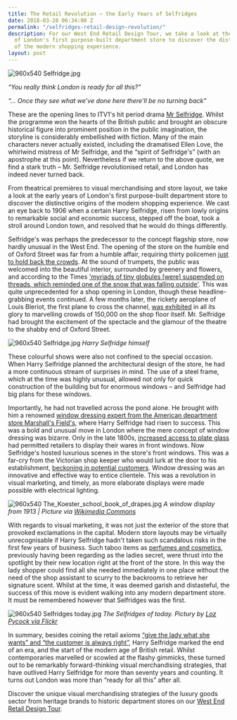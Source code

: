 ```yaml
---
title: The Retail Revolution – the Early Years of Selfridges
date: 2018-03-28 06:34:00 Z
permalink: "/selfridges-retail-design-revolution/"
description: For our West End Retail Design Tour, we take a look at the early years
  of London's first purpose-built department store to discover the distinctive origins
  of the modern shopping experience.
layout: post
---
```


![960x540 Selfridge.jpg](/uploads/960x540%20Selfridge.jpg)

*“You really think London is ready for all this?”*

*“... Once they see what we've done here there'll be no turning back”* 

These are the opening lines to ITV1's hit period drama [Mr Selfridge](https://en.wikipedia.org/wiki/Mr_Selfridge). Whilst the programme won the hearts of the British public and brought an obscure historical figure into prominent position in the public imagination, the storyline is considerably embellished with fiction. Many of the main characters never actually existed, including the dramatised Ellen Love, the whirlwind mistress of Mr Selfridge, and the “spirit of Selfridge's” (with an apostrophe at this point). Nevertheless if we return to the above quote, we find a stark truth – Mr. Selfridge revolutionised retail, and London has indeed never turned back. 

From theatrical premières to visual merchandising and store layout, we take a look at the early years of London's first purpose-built department store to discover the distinctive origins of the modern shopping experience. We cast an eye back to 1906 when a certain Harry Selfridge, risen from lowly origins to remarkable social and economic success, stepped off the boat, took a stroll around London town, and resolved that he would do things differently.

Selfridge's was perhaps the predecessor to the concept flagship store, now hardly unusual in the West End. The opening of the store on the humble end of Oxford Street was far from a humble affair, requiring thirty policemen [just to hold back the crowds](http://london-tourist-guide.s3-website-eu-west-1.amazonaws.com/What-is-the-history-of-selfridges-department-store-london.html). At the sound of trumpets, the public was welcomed into the beautiful interior, surrounded by greenery and flowers, and according to the Times ['myriads of tiny globules [were] suspended on threads, which reminded one of the snow that was falling outside'](https://www.historytoday.com/richard-cavendish/opening-selfridge%E2%80%99s-department-store). This was quite unprecedented for a shop opening in London, though these headline-grabbing events continued. A few months later, the rickety aeroplane of Louis Bleriot, the first plane to cross the channel, [was exhibited](http://news.bbc.co.uk/1/hi/england/london/8170196.stm) in all its glory to marvelling crowds of 150,000 on the shop floor itself. Mr. Selfridge had brought the excitement of the spectacle and the glamour of the theatre to the shabby end of Oxford Street. 

![960x540 Selfridge.jpg](/uploads/960x540%20Selfridge.jpg)
*Harry Selfridge himself*

These colourful shows were also not confined to the special occasion. When Harry Selfridge planned the architectural design of the store, he had a more continuous stream of surprises in mind. The use of a steel frame, which at the time was highly unusual, allowed not only for quick construction of the building but for enormous windows – and Selfridge had big plans for these windows.

Importantly, he had not travelled across the pond alone. He brought with him a renowned [window dressing expert from the American department store Marshall's Field's,](https://www.historytoday.com/richard-cavendish/opening-selfridge%E2%80%99s-department-store) where Harry Selfridge had risen to success. This was a bold and unusual move in London where the mere concept of window dressing was bizarre. Only in the late 1800s, [increased access to plate glass](https://www.ocsretailsupport.co.uk/latest-news/merchandising/the-evolution-of-storefront-design-the-first-decades/) had permitted retailers to display their wares in front windows. Now Selfridge's hosted luxurious scenes in the store's front windows. This was a far-cry from the Victorian shop keeper who would lurk at the door to his establishment, [beckoning in potential customers](https://www.historyextra.com/period/victorian/selfridges-7-things-you-probably-didnt-know-about-the-department-store/). Window dressing was an innovative and effective way to entice clientele. This was a revolution in visual marketing, and timely, as more elaborate displays were made possible with electrical lighting.

![960x540 The_Koester_school_book_of_drapes.jpg](/uploads/960x540%20The_Koester_school_book_of_drapes.jpg)
*A window display from 1913 | Picture via [Wikimedia Commons](https://commons.wikimedia.org/wiki/File:The_Koester_school_book_of_drapes;_a_complete_text_book_and_course_of_instruction_in_merchandise_draping_(1913)_(14787521753).jpg)*

With regards to visual marketing, it was not just the exterior of the store that provoked exclamations in the capital. Modern store layouts may be virtually unrecognisable if Harry Selfridge hadn't taken such scandalous risks in the first few years of business. Such taboo items as [perfumes and cosmetics](https://londonist.com/2016/01/secrets-of-selfridges), previously having been regarding as the ladies secret, were thrust into the spotlight by their new location right at the front of the store. In this way the lady shopper could find all she needed immediately in one place without the need of the shop assistant to scurry to the backrooms to retrieve her signature scent. Whilst at the time, it was deemed garish and distasteful, the success of this move is evident walking into any modern department store. It must be remembered however that Selfridges was the first.

![960x540 Selfridges today.jpg](/uploads/960x540%20Selfridges%20today.jpg)
*The Selfridges of today. Pictury by [Loz Pycock via Flickr](https://www.flickr.com/photos/blahflowers/3642341204)*

In summary, besides coining the retail axioms [“give the lady what she wants” and “the customer is always right”](http://ldnfashion.com/features/harry-selfridge-quotes-on-fashion-retail-top-10/), Harry Selfridge marked the end of an era, and the start of the modern age of British retail. Whilst contemporaries marvelled or scowled at the flashy gimmicks, these turned out to be remarkably forward-thinking visual merchandising strategies, that have outlived Harry Selfridge for more than seventy years and counting. It turns out London was more than “ready for all this” after all. 

Discover the unique visual merchandising strategies of the luxury goods sector from heritage brands to historic department stores on our [West End Retail Design Tour](https://www.insider-london.co.uk/tours/retail-design/).